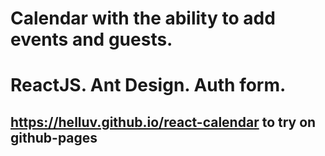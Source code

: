 # Calendar with the ability to add events and guests.
# ReactJS. Ant Design. Auth form.

## https://helluv.github.io/react-calendar to try on github-pages
